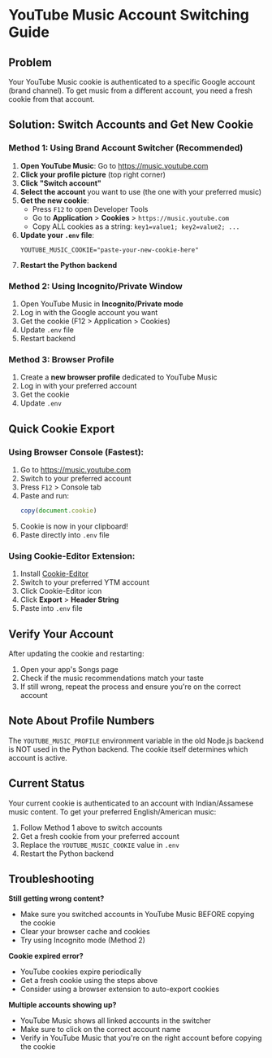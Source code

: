 # YouTube Music Account Switching Guide

## Problem
Your YouTube Music cookie is authenticated to a specific Google account (brand channel). To get music from a different account, you need a fresh cookie from that account.

## Solution: Switch Accounts and Get New Cookie

### Method 1: Using Brand Account Switcher (Recommended)

1. **Open YouTube Music**: Go to https://music.youtube.com
2. **Click your profile picture** (top right corner)
3. **Click "Switch account"**
4. **Select the account** you want to use (the one with your preferred music)
5. **Get the new cookie**:
   - Press `F12` to open Developer Tools
   - Go to **Application** > **Cookies** > `https://music.youtube.com`
   - Copy ALL cookies as a string: `key1=value1; key2=value2; ...`
6. **Update your `.env` file**:
   ```env
   YOUTUBE_MUSIC_COOKIE="paste-your-new-cookie-here"
   ```
7. **Restart the Python backend**

### Method 2: Using Incognito/Private Window

1. Open YouTube Music in **Incognito/Private mode**
2. Log in with the Google account you want
3. Get the cookie (F12 > Application > Cookies)
4. Update `.env` file
5. Restart backend

### Method 3: Browser Profile

1. Create a **new browser profile** dedicated to YouTube Music
2. Log in with your preferred account
3. Get the cookie
4. Update `.env`

## Quick Cookie Export

### Using Browser Console (Fastest):
1. Go to https://music.youtube.com
2. Switch to your preferred account
3. Press `F12` > Console tab
4. Paste and run:
   ```javascript
   copy(document.cookie)
   ```
5. Cookie is now in your clipboard!
6. Paste directly into `.env` file

### Using Cookie-Editor Extension:
1. Install [Cookie-Editor](https://chrome.google.com/webstore/detail/cookie-editor/)
2. Switch to your preferred YTM account
3. Click Cookie-Editor icon
4. Click **Export** > **Header String**
5. Paste into `.env` file

## Verify Your Account

After updating the cookie and restarting:

1. Open your app's Songs page
2. Check if the music recommendations match your taste
3. If still wrong, repeat the process and ensure you're on the correct account

## Note About Profile Numbers

The `YOUTUBE_MUSIC_PROFILE` environment variable in the old Node.js backend is NOT used in the Python backend. The cookie itself determines which account is active.

## Current Status

Your current cookie is authenticated to an account with Indian/Assamese music content. To get your preferred English/American music:

1. Follow Method 1 above to switch accounts
2. Get a fresh cookie from your preferred account
3. Replace the `YOUTUBE_MUSIC_COOKIE` value in `.env`
4. Restart the Python backend

## Troubleshooting

**Still getting wrong content?**
- Make sure you switched accounts in YouTube Music BEFORE copying the cookie
- Clear your browser cache and cookies
- Try using Incognito mode (Method 2)

**Cookie expired error?**
- YouTube cookies expire periodically
- Get a fresh cookie using the steps above
- Consider using a browser extension to auto-export cookies

**Multiple accounts showing up?**
- YouTube Music shows all linked accounts in the switcher
- Make sure to click on the correct account name
- Verify in YouTube Music that you're on the right account before copying the cookie
